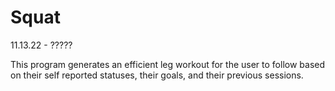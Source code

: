 # Squat
11.13.22 - ?????

This program generates an efficient leg workout for the user to follow based on their self reported statuses, their goals, and their previous sessions.


